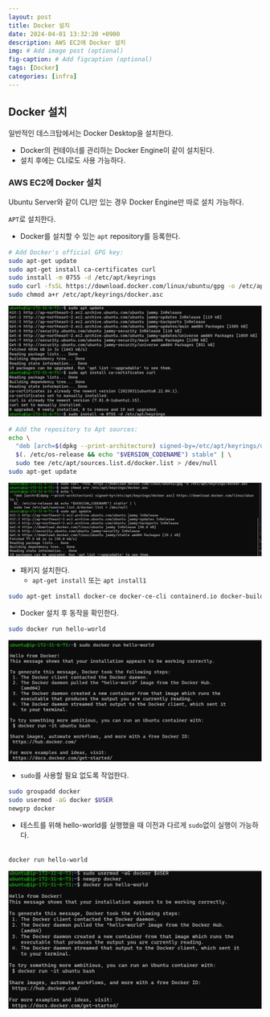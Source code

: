 ```yaml
---
layout: post
title: Docker 설치
date: 2024-04-01 13:32:20 +0900
description: AWS EC2에 Docker 설치
img: # Add image post (optional)
fig-caption: # Add figcaption (optional)
tags: [Docker]
categories: [infra]
---
```

## Docker 설치

일반적인 데스크탑에서는 Docker Desktop을 설치한다.

- Docker의 컨테이너를 관리하는 Docker Engine이 같이 설치된다.
- 설치 후에는 CLI로도 사용 가능하다.

### AWS EC2에 Docker 설치

Ubuntu Server와 같이 CLI만 있는 경우 Docker Engine만 따로 설치 가능하다.

`APT`로 설치한다.

- Docker를 설치할 수 있는 `apt` repository를 등록한다.

```bash
# Add Docker's official GPG key:
sudo apt-get update
sudo apt-get install ca-certificates curl
sudo install -m 0755 -d /etc/apt/keyrings
sudo curl -fsSL https://download.docker.com/linux/ubuntu/gpg -o /etc/apt/keyrings/docker.asc
sudo chmod a+r /etc/apt/keyrings/docker.asc
```

![Untitled](/assets/img/posts/infra/240401/Untitled.png)

```bash
# Add the repository to Apt sources:
echo \
  "deb [arch=$(dpkg --print-architecture) signed-by=/etc/apt/keyrings/docker.asc] https://download.docker.com/linux/ubuntu \
  $(. /etc/os-release && echo "$VERSION_CODENAME") stable" | \
  sudo tee /etc/apt/sources.list.d/docker.list > /dev/null
sudo apt-get update
```

![Untitled](/assets/img/posts/infra/240401/Untitled%20(1).png)

- 패키지 설치한다.
    - `apt-get install` 또는 `apt install1`

```bash
sudo apt-get install docker-ce docker-ce-cli containerd.io docker-buildx-plugin docker-compose-plugin
```

- Docker 설치 후 동작을 확인한다.

```bash
sudo docker run hello-world
```

![Untitled](/assets/img/posts/infra/240401/Untitled%20(2).png)

- `sudo`를 사용할 필요 없도록 작업한다.

```bash
sudo groupadd docker
sudo usermod -aG docker $USER
newgrp docker
```

- 테스트를 위해 hello-world를 실행했을 때 이전과 다르게 `sudo`없이 실행이 가능하다.

```bash

docker run hello-world
```

![Untitled](/assets/img/posts/infra/240401/Untitled%20(3).png)

